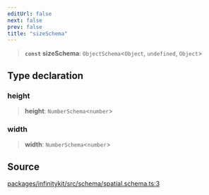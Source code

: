 ```yaml
---
editUrl: false
next: false
prev: false
title: "sizeSchema"
---
```


> **`const`** **sizeSchema**: `ObjectSchema`\<`Object`, `undefined`, `Object`\>

## Type declaration

### height

> **height**: `NumberSchema`\<`number`\>

### width

> **width**: `NumberSchema`\<`number`\>

## Source

[packages/infinitykit/src/schema/spatial.schema.ts:3](https://github.com/nodenogg-in/alpha-p2p/blob/d78065f/packages/infinitykit/src/schema/spatial.schema.ts#L3)
